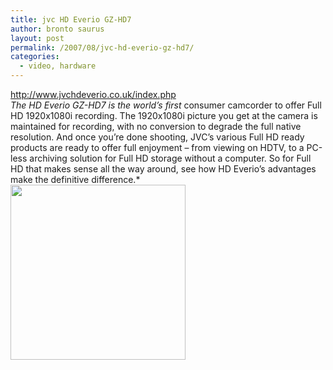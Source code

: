 ```yaml
---
title: jvc HD Everio GZ-HD7
author: bronto saurus
layout: post
permalink: /2007/08/jvc-hd-everio-gz-hd7/
categories:
  - video, hardware
---
```

<a href="http://www.jvchdeverio.co.uk/index.php" target="_blank" >http://www.jvchdeverio.co.uk/index.php</a>  
*The HD Everio GZ-HD7 is the world’s first* consumer camcorder to offer Full HD 1920x1080i recording. The 1920x1080i picture you get at the camera is maintained for recording, with no conversion to degrade the full native resolution. And once you’re done shooting, JVC’s various Full HD ready products are ready to offer full enjoyment – from viewing on HDTV, to a PC-less archiving solution for Full HD storage without a computer. So for Full HD that makes sense all the way around, see how HD Everio’s advantages make the definitive difference.*  
<img src="/images/jvc_everio.jpg" width="280" height="280" border="0" alt="" />